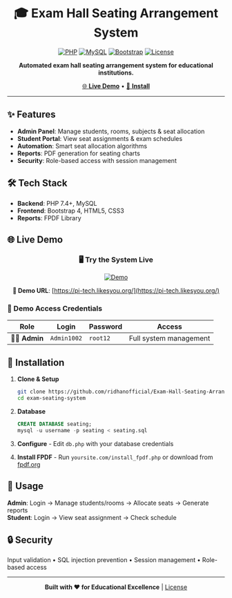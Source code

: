 <div align="center">

# 🎓 Exam Hall Seating Arrangement System

[![PHP](https://img.shields.io/badge/PHP-7.4+-777BB4?style=for-the-badge&logo=php&logoColor=white)](https://php.net)
[![MySQL](https://img.shields.io/badge/MySQL-5.7+-4479A1?style=for-the-badge&logo=mysql&logoColor=white)](https://mysql.com)
[![Bootstrap](https://img.shields.io/badge/Bootstrap-4.5-7952B3?style=for-the-badge&logo=bootstrap&logoColor=white)](https://getbootstrap.com)
[![License](https://img.shields.io/badge/License-MIT-green?style=for-the-badge)](LICENSE)


**Automated exam hall seating arrangement system for educational institutions.**

[🌐 **Live Demo**](https://pi-tech.likesyou.org/) • [🚀 **Install**](#-installation)

---

</div>

## ✨ Features

- **Admin Panel**: Manage students, rooms, subjects & seat allocation
- **Student Portal**: View seat assignments & exam schedules  
- **Automation**: Smart seat allocation algorithms
- **Reports**: PDF generation for seating charts
- **Security**: Role-based access with session management


## 🛠️ Tech Stack

- **Backend**: PHP 7.4+, MySQL
- **Frontend**: Bootstrap 4, HTML5, CSS3
- **Reports**: FPDF Library

## 🌐 Live Demo

<div align="center">

### 🖥️ **Try the System Live**

[![Demo](https://img.shields.io/badge/🌐_Live_Demo-Available-success?style=for-the-badge)](https://pi-tech.likesyou.org/)

**🔗 Demo URL**: [https://pi-tech.likesyou.org/](https://pi-tech.likesyou.org/)

</div>

### 🎯 Demo Access Credentials

| Role | Login | Password | Access |
|------|-------|----------|---------|
| **👨‍💼 Admin** | `Admin1002` | `root12` | Full system management |


## 🚀 Installation

1. **Clone & Setup**
   ```bash
   git clone https://github.com/ridhanofficial/Exam-Hall-Seating-Arrangement-System
   cd exam-seating-system
   ```

2. **Database**
   ```sql
   CREATE DATABASE seating;
   mysql -u username -p seating < seating.sql
   ```

3. **Configure** - Edit `db.php` with your database credentials

4. **Install FPDF** - Run `yoursite.com/install_fpdf.php` or download from [fpdf.org](http://www.fpdf.org)


## 📖 Usage

**Admin**: Login → Manage students/rooms → Allocate seats → Generate reports  
**Student**: Login → View seat assignment → Check schedule


## 🔒 Security

Input validation • SQL injection prevention • Session management • Role-based access

---

<div align="center">

**Built with ❤️ for Educational Excellence** | [License](LICENSE)

</div>

